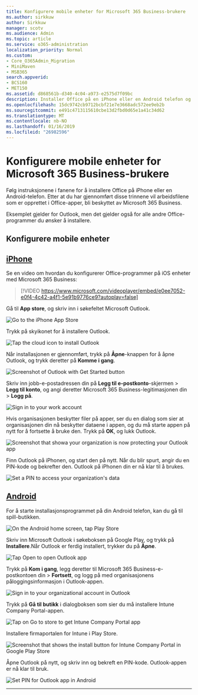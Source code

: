 ```yaml
---
title: Konfigurere mobile enheter for Microsoft 365 Business-brukere
ms.author: sirkkuw
author: Sirkkuw
manager: scotv
ms.audience: Admin
ms.topic: article
ms.service: o365-administration
localization_priority: Normal
ms.custom:
- Core_O365Admin_Migration
- MiniMaven
- MSB365
search.appverid:
- BCS160
- MET150
ms.assetid: d868561b-d340-4c04-a973-e2575d7f09bc
description: Installer Office på en iPhone eller en Android telefon og arbeidsfiler i Office-programmer vil bli beskyttet av Microsoft 365 Business.
ms.openlocfilehash: 15dc9742cb9712bcbf21e7e3668adc572ee9eb2b
ms.sourcegitcommit: e491c4713115610cbe13d2fbd0d65e1a41c34d62
ms.translationtype: MT
ms.contentlocale: nb-NO
ms.lasthandoff: 01/16/2019
ms.locfileid: "26982596"
---
```

# <a name="set-up-mobile-devices-for-microsoft-365-business-users"></a>Konfigurere mobile enheter for Microsoft 365 Business-brukere

Følg instruksjonene i fanene for å installere Office på iPhone eller en Android-telefon. Etter at du har gjennomført disse trinnene vil arbeidsfilene som er opprettet i Office-apper, bli beskyttet av Microsoft 365 Business.

  
Eksemplet gjelder for Outlook, men det gjelder også for alle andre Office-programmer du ønsker å installere.
  
## <a name="set-up-mobile-devices"></a>Konfigurere mobile enheter

## <a name="iphonetabiphone"></a>[iPhone](#tab/iPhone)
  
Se en video om hvordan du konfigurerer Office-programmer på iOS enheter med Microsoft 365 Business:

> [!VIDEO https://www.microsoft.com/videoplayer/embed/e0ee7052-e0f4-4c42-a4f1-5e91b9776ce9?autoplay=false] 

Gå til **App store**, og skriv inn i søkefeltet Microsoft Outlook.
  
![Go to the iPhone App Store](media/886913de-76e5-4883-8ed0-4eb3ec06188f.png)
  
Trykk på skyikonet for å installere Outlook.
  
![Tap the cloud icon to install Outlook](media/665e1620-948a-4ab8-b914-dca49530142c.png)
  
Når installasjonen er gjennomført, trykk på **Åpne**-knappen for å åpne Outlook, og trykk deretter på **Komme i gang**.
  
![Screenshot of Outlook with Get Started button](media/005bedec-ae50-4d75-b3bb-e7cef9e2561c.png)
  
Skriv inn jobb-e-postadressen din på **Legg til e-postkonto**-skjermen \> **Legg til konto**, og angi deretter Microsoft 365 Business-legitimasjonen din \> **Logg på**.
  
![Sign in to your work account](media/3cef1fb5-7bec-4d3d-8542-872b731ce19f.png)
  
Hvis organisasjonen beskytter filer på apper, ser du en dialog som sier at organisasjonen din nå beskytter dataene i appen, og du må starte appen på nytt for å fortsette å bruke den. Trykk på **OK**, og lukk Outlook. 
  
![Screenshot that showa your organization is now protecting your Outlook app](media/fb4c1c84-b1e9-42e1-8070-c13dcf79fb09.png)
  
Finn Outlook på iPhonen, og start den på nytt. Når du blir spurt, angir du en PIN-kode og bekrefter den. Outlook på iPhonen din er nå klar til å brukes.
  
![Set a PIN to access your organization's data](media/64f2630b-3164-47a4-9dd6-ca0c29ed5fb3.png)
  
## <a name="androidtabandroid"></a>[Android](#tab/Android)
  
For å starte installasjonsprogrammet på din Android telefon, kan du gå til spill-butikken.
  
![On the Android home screen, tap Play Store](media/93df88e7-c778-40e1-b35e-868ca6e97f6c.png)
  
Skriv inn Microsoft Outlook i søkeboksen på Google Play, og trykk på **Installere**.Når Outlook er ferdig installert, trykker du på **Åpne**.
  
![Tap Open to open Outlook app](media/8b4c5937-8875-4b5a-a5b6-b8c6c9cd6240.png)
  
Trykk på **Kom i gang**, legg deretter til Microsoft 365 Business-e-postkontoen din \> **Fortsett**, og logg på med organisasjonens påloggingsinformasjon i Outlook-appen.
  
![Sign in to your organizational account in Outlook](media/18f67c66-4bab-4b99-94bd-080839312e29.png)
  
Trykk på **Gå til butikk** i dialogboksen som sier du må installere Intune Company Portal-appen.
  
![Tap on Go to store to get Intune Company Portal app](media/a702d712-5622-45dd-a511-b1adaee63071.png)
  
Installere firmaportalen for Intune i Play Store.
  
![Screenshot that shows the install button for Intune Company Portal in Google Play Store](media/5e0408f2-3f37-44dd-80ed-13ca2ac6df0c.png)
  
Åpne Outlook på nytt, og skriv inn og bekreft en PIN-kode. Outlook-appen er nå klar til bruk.
  
![Set  PIN for Outlook app in Android](media/edb91afb-f1ed-451a-bc6b-8ccba664e055.png)
  
---


